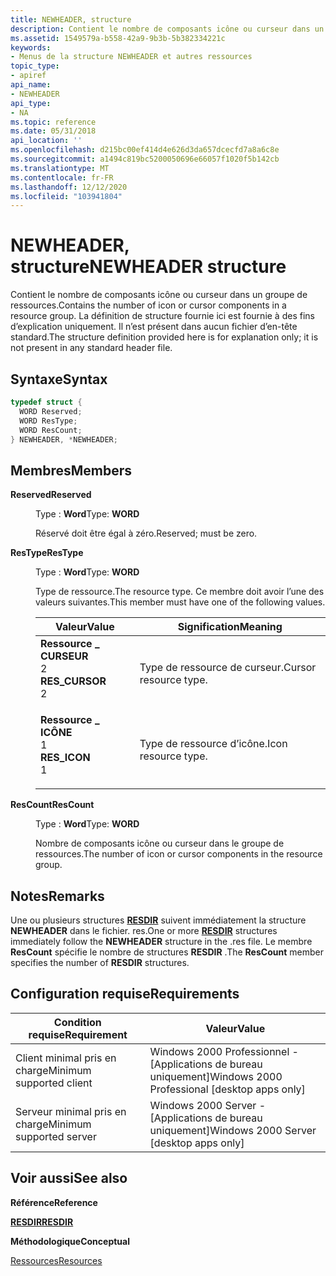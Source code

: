```yaml
---
title: NEWHEADER, structure
description: Contient le nombre de composants icône ou curseur dans un groupe de ressources. La définition de structure fournie ici est fournie à des fins d’explication uniquement. Il n’est présent dans aucun fichier d’en-tête standard.
ms.assetid: 1549579a-b558-42a9-9b3b-5b382334221c
keywords:
- Menus de la structure NEWHEADER et autres ressources
topic_type:
- apiref
api_name:
- NEWHEADER
api_type:
- NA
ms.topic: reference
ms.date: 05/31/2018
api_location: ''
ms.openlocfilehash: d215bc00ef414d4e626d3da657dcecfd7a8a6c8e
ms.sourcegitcommit: a1494c819bc5200050696e66057f1020f5b142cb
ms.translationtype: MT
ms.contentlocale: fr-FR
ms.lasthandoff: 12/12/2020
ms.locfileid: "103941804"
---
```

# <a name="newheader-structure"></a><span data-ttu-id="67d13-105">NEWHEADER, structure</span><span class="sxs-lookup"><span data-stu-id="67d13-105">NEWHEADER structure</span></span>

<span data-ttu-id="67d13-106">Contient le nombre de composants icône ou curseur dans un groupe de ressources.</span><span class="sxs-lookup"><span data-stu-id="67d13-106">Contains the number of icon or cursor components in a resource group.</span></span> <span data-ttu-id="67d13-107">La définition de structure fournie ici est fournie à des fins d’explication uniquement. Il n’est présent dans aucun fichier d’en-tête standard.</span><span class="sxs-lookup"><span data-stu-id="67d13-107">The structure definition provided here is for explanation only; it is not present in any standard header file.</span></span>

## <a name="syntax"></a><span data-ttu-id="67d13-108">Syntaxe</span><span class="sxs-lookup"><span data-stu-id="67d13-108">Syntax</span></span>


```C++
typedef struct {
  WORD Reserved;
  WORD ResType;
  WORD ResCount;
} NEWHEADER, *NEWHEADER;
```



## <a name="members"></a><span data-ttu-id="67d13-109">Membres</span><span class="sxs-lookup"><span data-stu-id="67d13-109">Members</span></span>

<dl> <dt>

<span data-ttu-id="67d13-110">**Reserved**</span><span class="sxs-lookup"><span data-stu-id="67d13-110">**Reserved**</span></span>
</dt> <dd>

<span data-ttu-id="67d13-111">Type : **Word**</span><span class="sxs-lookup"><span data-stu-id="67d13-111">Type: **WORD**</span></span>

</dd> <dd>

<span data-ttu-id="67d13-112">Réservé doit être égal à zéro.</span><span class="sxs-lookup"><span data-stu-id="67d13-112">Reserved; must be zero.</span></span>

</dd> <dt>

<span data-ttu-id="67d13-113">**ResType**</span><span class="sxs-lookup"><span data-stu-id="67d13-113">**ResType**</span></span>
</dt> <dd>

<span data-ttu-id="67d13-114">Type : **Word**</span><span class="sxs-lookup"><span data-stu-id="67d13-114">Type: **WORD**</span></span>

</dd> <dd>

<span data-ttu-id="67d13-115">Type de ressource.</span><span class="sxs-lookup"><span data-stu-id="67d13-115">The resource type.</span></span> <span data-ttu-id="67d13-116">Ce membre doit avoir l’une des valeurs suivantes.</span><span class="sxs-lookup"><span data-stu-id="67d13-116">This member must have one of the following values.</span></span>



| <span data-ttu-id="67d13-117">Valeur</span><span class="sxs-lookup"><span data-stu-id="67d13-117">Value</span></span>                                                                                                                                                                                                       | <span data-ttu-id="67d13-118">Signification</span><span class="sxs-lookup"><span data-stu-id="67d13-118">Meaning</span></span>                          |
|-------------------------------------------------------------------------------------------------------------------------------------------------------------------------------------------------------------|----------------------------------|
| <span id="RES_CURSOR"></span><span id="res_cursor"></span><dl> <span data-ttu-id="67d13-119"><dt>**Ressource \_ CURSEUR**</dt> <dt>2</dt></span><span class="sxs-lookup"><span data-stu-id="67d13-119"><dt>**RES\_CURSOR**</dt> <dt>2</dt></span></span> </dl> | <span data-ttu-id="67d13-120">Type de ressource de curseur.</span><span class="sxs-lookup"><span data-stu-id="67d13-120">Cursor resource type.</span></span><br/> |
| <span id="RES_ICON"></span><span id="res_icon"></span><dl> <span data-ttu-id="67d13-121"><dt>**Ressource \_ ICÔNE**</dt> <dt>1</dt></span><span class="sxs-lookup"><span data-stu-id="67d13-121"><dt>**RES\_ICON**</dt> <dt>1</dt></span></span> </dl>       | <span data-ttu-id="67d13-122">Type de ressource d’icône.</span><span class="sxs-lookup"><span data-stu-id="67d13-122">Icon resource type.</span></span><br/>   |



 

</dd> <dt>

<span data-ttu-id="67d13-123">**ResCount**</span><span class="sxs-lookup"><span data-stu-id="67d13-123">**ResCount**</span></span>
</dt> <dd>

<span data-ttu-id="67d13-124">Type : **Word**</span><span class="sxs-lookup"><span data-stu-id="67d13-124">Type: **WORD**</span></span>

</dd> <dd>

<span data-ttu-id="67d13-125">Nombre de composants icône ou curseur dans le groupe de ressources.</span><span class="sxs-lookup"><span data-stu-id="67d13-125">The number of icon or cursor components in the resource group.</span></span>

</dd> </dl>

## <a name="remarks"></a><span data-ttu-id="67d13-126">Notes</span><span class="sxs-lookup"><span data-stu-id="67d13-126">Remarks</span></span>

<span data-ttu-id="67d13-127">Une ou plusieurs structures [**RESDIR**](resdir.md) suivent immédiatement la structure **NEWHEADER** dans le fichier. res.</span><span class="sxs-lookup"><span data-stu-id="67d13-127">One or more [**RESDIR**](resdir.md) structures immediately follow the **NEWHEADER** structure in the .res file.</span></span> <span data-ttu-id="67d13-128">Le membre **ResCount** spécifie le nombre de structures **RESDIR** .</span><span class="sxs-lookup"><span data-stu-id="67d13-128">The **ResCount** member specifies the number of **RESDIR** structures.</span></span>

## <a name="requirements"></a><span data-ttu-id="67d13-129">Configuration requise</span><span class="sxs-lookup"><span data-stu-id="67d13-129">Requirements</span></span>



| <span data-ttu-id="67d13-130">Condition requise</span><span class="sxs-lookup"><span data-stu-id="67d13-130">Requirement</span></span> | <span data-ttu-id="67d13-131">Valeur</span><span class="sxs-lookup"><span data-stu-id="67d13-131">Value</span></span> |
|-------------------------------------|------------------------------------------------------------|
| <span data-ttu-id="67d13-132">Client minimal pris en charge</span><span class="sxs-lookup"><span data-stu-id="67d13-132">Minimum supported client</span></span><br/> | <span data-ttu-id="67d13-133">Windows 2000 Professionnel - \[Applications de bureau uniquement\]</span><span class="sxs-lookup"><span data-stu-id="67d13-133">Windows 2000 Professional \[desktop apps only\]</span></span><br/> |
| <span data-ttu-id="67d13-134">Serveur minimal pris en charge</span><span class="sxs-lookup"><span data-stu-id="67d13-134">Minimum supported server</span></span><br/> | <span data-ttu-id="67d13-135">Windows 2000 Server - \[Applications de bureau uniquement\]</span><span class="sxs-lookup"><span data-stu-id="67d13-135">Windows 2000 Server \[desktop apps only\]</span></span><br/>       |



## <a name="see-also"></a><span data-ttu-id="67d13-136">Voir aussi</span><span class="sxs-lookup"><span data-stu-id="67d13-136">See also</span></span>

<dl> <dt>

<span data-ttu-id="67d13-137">**Référence**</span><span class="sxs-lookup"><span data-stu-id="67d13-137">**Reference**</span></span>
</dt> <dt>

[<span data-ttu-id="67d13-138">**RESDIR**</span><span class="sxs-lookup"><span data-stu-id="67d13-138">**RESDIR**</span></span>](resdir.md)
</dt> <dt>

<span data-ttu-id="67d13-139">**Méthodologique**</span><span class="sxs-lookup"><span data-stu-id="67d13-139">**Conceptual**</span></span>
</dt> <dt>

[<span data-ttu-id="67d13-140">Ressources</span><span class="sxs-lookup"><span data-stu-id="67d13-140">Resources</span></span>](resources.md)
</dt> </dl>

 

 





